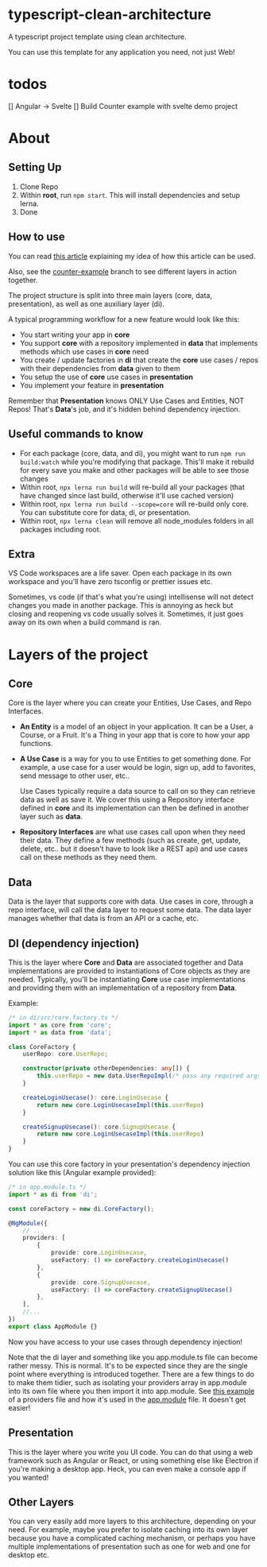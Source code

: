 # typescript-clean-architecture

A typescript project template using clean architecture.

You can use this template for any application you need, not just Web!

# todos

[] Angular -> Svelte
[] Build Counter example with svelte demo project

# About

## Setting Up

1. Clone Repo
2. Within **root**, run `npm start`. This will install dependencies and setup lerna.
3. Done

## How to use

You can read [this article](https://medium.com/@aziznal/27c7eb745ab4) explaining my idea of how this article can be used.

Also, see the [counter-example](https://github.com/aziznal/typescript-clean-architecture/tree/counter-example) branch to see different layers in action together.

The project structure is split into three main layers (core, data, presentation), as well as one auxiliary layer (di).

A typical programming workflow for a new feature would look like this:

-   You start writing your app in **core**
-   You support **core** with a repository implemented in **data** that implements methods which use cases in **core** need
-   You create / update factories in **di** that create the **core** use cases / repos with their dependencies from **data** given to them
-   You setup the use of **core** use cases in **presentation**
-   You implement your feature in **presentation**

Remember that **Presentation** knows ONLY Use Cases and Entities, NOT Repos! That's **Data**'s job, and it's hidden behind dependency injection.

## Useful commands to know

-   For each package (core, data, and di), you might want to run `npm run build:watch` while you're modifying that package. This'll make it
    rebuild for every save you make and other packages will be able to see those changes
-   Within root, `npx lerna run build` will re-build all your packages (that have changed since last build, otherwise it'll use cached version)
-   Within root, `npx lerna run build --scope=core` will re-build only core. You can substitute core for data, di, or presentation.
-   Within root, `npx lerna clean` will remove all node_modules folders in all packages including root.

## Extra

VS Code workspaces are a life saver. Open each package in its own workspace and you'll have zero tsconfig or prettier issues etc.

Sometimes, vs code (if that's what you're using) intellisense will not detect changes you made in another package. This is annoying as heck but closing
and reopening vs code usually solves it. Sometimes, it just goes away on its own when a build command is ran.

# Layers of the project

## Core

Core is the layer where you can create your Entities, Use Cases, and Repo Interfaces.

-   **An Entity** is a model of an object in your application. It can be a User, a Course, or a Fruit. It's a Thing in your app that is core to how your app functions.

-   **A Use Case** is a way for you to use Entities to get something done. For example, a use case for a user would be login, sign up, add to favorites, send message to other user, etc..

    Use Cases typically require a data source to call on so they can retrieve data as well as save it. We cover this using a Repository interface defined in **core** and its implementation can then be defined in another layer such as **data**.

-   **Repository Interfaces** are what use cases call upon when they need their data. They define a few methods (such as create, get, update, delete, etc.. but it doesn't have to look like a REST api) and use cases call on these methods as they need them.

## Data

Data is the layer that supports core with data. Use cases in core, through a repo interface, will call the data layer to request some data. The data layer manages whether that data is from an API or a cache, etc.

## DI (dependency injection)
This is the layer where **Core** and **Data** are associated together and Data implementations are provided to instantiations of Core objects as they are needed. Typically, you'll be instantiating **Core** use case implementations and providing them with an implementation of a repository from **Data**.

Example:
```typescript
/* in di/src/core.factory.ts */
import * as core from 'core';
import * as data from 'data';

class CoreFactory {
    userRepo: core.UserRepo;

    constructor(private otherDependencies: any[]) {
        this.userRepo = new data.UserRepoImpl(/* pass any required args here */);
    }

    createLoginUsecase(): core.LoginUsecase {
        return new core.LoginUsecaseImpl(this.userRepo)
    }

    createSignupUsecase(): core.SignupUsecase {
        return new core.LoginUsecaseImpl(this.userRepo)
    }
}
```

You can use this core factory in your presentation's dependency injection solution like this (Angular example provided):

```typescript
/* in app.module.ts */
import * as di from 'di';

const coreFactory = new di.CoreFactory();

@NgModule({
    // ...
    providers: [
        {
            provide: core.LoginUsecase,
            useFactory: () => coreFactory.createLoginUsecase()
        },
        {
            provide: core.SignupUsecase,
            useFactory: () => coreFactory.createSignupUsecase()
        },
    ],
    //...
})
export class AppModule {}

```

Now you have access to your use cases through dependency injection!

Note that the di layer and something like you app.module.ts file can become rather messy. This is normal. It's to be expected since they are the single point where everything is introduced together. There are a few things to do to make them tidier, such as isolating your providers array in app.module into its own file where you then import it into app.module. See [this example](https://github.com/aziznal/typescript-clean-architecture/blob/counter-example/packages/presentation/src/di/counter.ioc.ts) of a providers file and how it's used in the [app.module](https://github.com/aziznal/typescript-clean-architecture/blob/counter-example/packages/presentation/src/app/app.module.ts) file. It doesn't get easier!

## Presentation
This is the layer where you write you UI code. You can do that using a web framework such as Angular or React, or using something else like Electron if you're making a desktop app. Heck, you can even make a console app if you wanted!

## Other Layers
You can very easily add more layers to this architecture, depending on your need. For example, maybe you prefer to isolate caching into its own layer because you have a complicated caching mechanism, or perhaps you have multiple implementations of presentation such as one for web and one for desktop etc.
